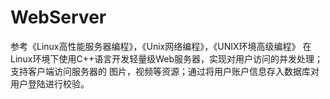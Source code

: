 # WebServer
参考《Linux高性能服务器编程》，《Unix网络编程》，《UNIX环境高级编程》
在Linux环境下使用C++语言开发轻量级Web服务器，实现对用户访问的并发处理；支持客户端访问服务器的		图片，视频等资源；通过将用户账户信息存入数据库对用户登陆进行校验。
